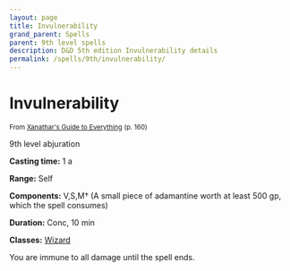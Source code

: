```yaml
---
layout: page
title: Invulnerability
grand_parent: Spells
parent: 9th level spells 
description: D&D 5th edition Invulnerability details
permalink: /spells/9th/invulnerability/
---
```


# Invulnerability

<small>From <a target="_blank" href="https://dnd.wizards.com/products/tabletop-games/rpg-products/xanathars-guide-everything">Xanathar's Guide to Everything</a> (p. 160)</small>

9th level abjuration

**Casting time:** 1 a

**Range:** Self

**Components:** V,S,M† (A small piece of adamantine worth at least 500 gp, which the spell consumes)

**Duration:** Conc, 10 min

**Classes:** [Wizard](/classes/wizard/)

You are immune to all damage until the spell ends.